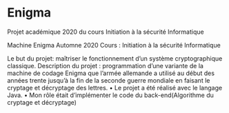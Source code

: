 # Enigma
Projet académique 2020 du cours Initiation à la sécurité Informatique


Machine Enigma                                                                                                                   Automne 2020
 Cours : Initiation à la sécurité Informatique

 Le but du projet: maîtriser le fonctionnement d’un système cryptographique classique.
Description du projet : programmation d’une variante de la machine de codage Enigma que l’armée allemande a utilisé au début des années trente jusqu’à la fin de la seconde guerre mondiale en faisant le cryptage et décryptage des lettres. 
•	Le projet a été réalisé avec le langage Java. 
•	Mon rôle était d’implémenter le code du back-end(Algorithme du cryptage et décryptage)
